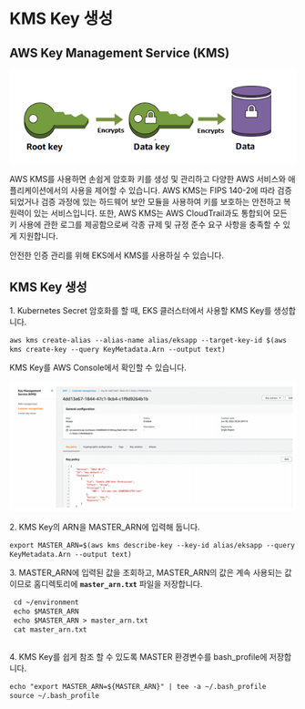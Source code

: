 # KMS Key 생성

## AWS Key Management Service (KMS)

![](../.gitbook/assets/key-hierarchy-root.png)

AWS KMS를 사용하면 손쉽게 암호화 키를 생성 및 관리하고 다양한 AWS 서비스와 애플리케이션에서의 사용을 제어할 수 있습니다. AWS KMS는 FIPS 140-2에 따라 검증되었거나 검증 과정에 있는 하드웨어 보안 모듈을 사용하여 키를 보호하는 안전하고 복원력이 있는 서비스입니다. 또한, AWS KMS는 AWS CloudTrail과도 통합되어 모든 키 사용에 관한 로그를 제공함으로써 각종 규제 및 규정 준수 요구 사항을 충족할 수 있게 지원합니다.

안전한 인증 관리를 위해 EKS에서 KMS를 사용하실 수 있습니다.

## KMS Key 생성

1\. Kubernetes Secret 암호화를 할 때, EKS 클러스터에서 사용할 KMS Key를 생성합니다.

```
aws kms create-alias --alias-name alias/eksapp --target-key-id $(aws kms create-key --query KeyMetadata.Arn --output text)

```

KMS Key를 AWS Console에서 확인할 수 있습니다.

<img src="../.gitbook/assets/file.drawing (32).svg" alt="" class="gitbook-drawing">

2\. KMS Key의 ARN을 MASTER\_ARN에 입력해 둡니다.

```
export MASTER_ARN=$(aws kms describe-key --key-id alias/eksapp --query KeyMetadata.Arn --output text)

```

3\. MASTER\_ARN에 입력된 값을 조회하고, MASTER\_ARN의 값은 계속 사용되는 값이므로 홈디렉토리에 **`master_arn.txt`** 파일을 저장합니다.&#x20;

```
 cd ~/environment
 echo $MASTER_ARN
 echo $MASTER_ARN > master_arn.txt
 cat master_arn.txt
 
```

4\. KMS Key를 쉽게 참조 할 수 있도록 MASTER 환경변수를 bash\_profile에 저장합니다.

```
echo "export MASTER_ARN=${MASTER_ARN}" | tee -a ~/.bash_profile
source ~/.bash_profile

```
